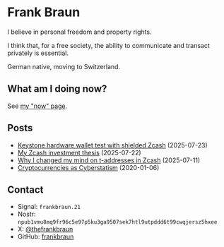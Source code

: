 # Frank Braun

I believe in personal freedom and property rights.

I think that, for a free society, the ability to communicate and
transact privately is essential.

German native, moving to Switzerland.

## What am I doing now?

See [my "now" page](/now).

## Posts

- [Keystone hardware wallet test with shielded Zcash](/keystone) (2025-07-23)
- [My Zcash investment thesis](/zecbag) (2025-07-22)
- [Why I changed my mind on t-addresses in Zcash](/t-addr) (2025-07-11)
- [Cryptocurrencies as Cyberstatism](/essay/cryptocurrencies-as-cyberstatism) (2020-01-06)

## Contact

- Signal: `frankbraun.21`
- Nostr: `npub1vmu8mq9fr96c5e97p5ku3ga9507sek7htl9utpddd6t99cwqjersz5hxee`
- X: [@thefrankbraun](https://x.com/thefrankbraun)
- GitHub: [frankbraun](https://github.com/frankbraun)
